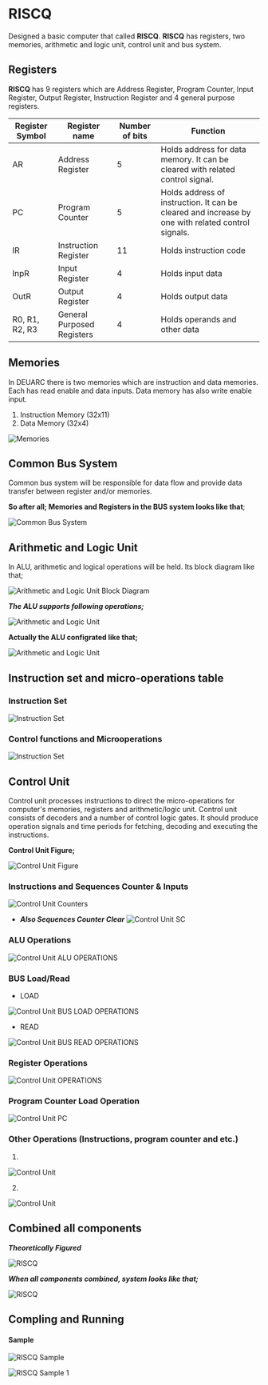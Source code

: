 
# RISCQ
Designed a basic computer that called **RISCQ**. **RISCQ** has registers, two memories, arithmetic and logic unit, control unit and bus system.

## Registers
**RISCQ** has 9 registers which are Address Register, Program Counter, Input Register, Output
Register, Instruction Register and 4 general purpose registers.


|  Register Symbol 	|   Register name	|   Number of bits	|   Function	|   
|---	|---	|---	|---	|
|   AR	|   Address Register	|   5	|  Holds address for data memory. It can be cleared with related control signal. 	| 
|   PC	|   Program Counter	|   5	|   Holds address of instruction. It can be cleared and increase by one with related control signals.	|
|   IR	|   Instruction Register	|   11	|   Holds instruction code	|
|   InpR	|   Input Register	|   4	|   Holds input data	|
|   OutR	|   Output Register	|   4	|   Holds output data	|
|   R0, R1, R2, R3	|   General Purposed Registers	|   4	|   Holds operands and other data	|


## Memories
In DEUARC there is two memories which are instruction and data memories. Each has read
enable and data inputs. Data memory has also write enable input.
1. Instruction Memory (32x11)
2. Data Memory (32x4)

![Memories](/img/memories.png)

## Common Bus System
Common bus system will be responsible for data flow and provide data transfer between register
and/or memories.

**So after all; Memories and Registers in the BUS system looks like that**;

![Common Bus System](/img/BUS.PNG)

## Arithmetic and Logic Unit
In ALU, arithmetic and logical operations will be held. Its block diagram like that;
 
![Arithmetic and Logic Unit Block Diagram](/img/alu-figure-1.png)

***The ALU supports following operations;***

![Arithmetic and Logic Unit](/img/alu-figure.png)

**Actually the ALU configrated like that;**

![Arithmetic and Logic Unit](/img/ALU.PNG)

##  Instruction set and micro-operations table 

### Instruction Set
![Instruction Set](/img/instructions.png)

### Control functions and Microoperations
![Instruction Set](/img/micop.png)

## Control Unit
Control unit processes instructions to direct the micro-operations for computer's memories,
registers and arithmetic/logic unit. Control unit consists of decoders and a number of control logic
gates. It should produce operation signals and time periods for fetching, decoding and executing the instructions.

 **Control Unit Figure;**

![Control Unit Figure](/img/cu-fig.png)

### Instructions and Sequences Counter & Inputs
![Control Unit Counters](/img/CU-I.PNG)

 - ***Also Sequences Counter Clear***
 ![Control Unit SC](/img/CU-III.PNG)

### ALU Operations
![Control Unit ALU OPERATIONS](/img/cu-alu.png)

### BUS Load/Read 
 - LOAD
 
  ![Control Unit BUS LOAD OPERATIONS](/img/cu-bus-load.png)
 - READ
 
  ![Control Unit  BUS READ  OPERATIONS](/img/cu-bus-read.png)
  
### Register Operations
![Control Unit  OPERATIONS](/img/cu-register.png )

### Program Counter Load Operation
![Control Unit PC](/img/CU-V.PNG)

### Other Operations (Instructions, program counter and etc.)
 1. 
 
 ![Control Unit ](/img/CU-VI.PNG)
 
 2.
 
 ![Control Unit ](/img/CU-VII.PNG)

## Combined all components
***Theoretically Figured***

![RISCQ ](/img/all-fig.png)

***When all components combined, system looks like that;***

![RISCQ ](/img/ALL.PNG)

## Compling and Running 

#### Sample 
![RISCQ Sample ](/img/sample.PNG)

![RISCQ Sample 1](/img/sample1.PNG)



